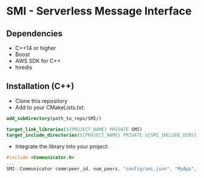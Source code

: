# SMI - Serverless Message Interface

## Dependencies

- C++14 or higher
- Boost
- AWS SDK for C++
- hiredis

## Installation (C++)
- Clone this repository
- Add to your CMakeLists.txt:
```cmake
add_subdirectory(path_to_repo/SMI/)

target_link_libraries(${PROJECT_NAME} PRIVATE SMI)
target_include_directories(${PROJECT_NAME} PRIVATE ${SMI_INCLUDE_DIRS})
```
- Integrate the library into your project:
```cpp
#include <Communicator.h>
...
SMI::Communicator comm(peer_id, num_peers, "config/smi.json", "MyApp", 512);
```
